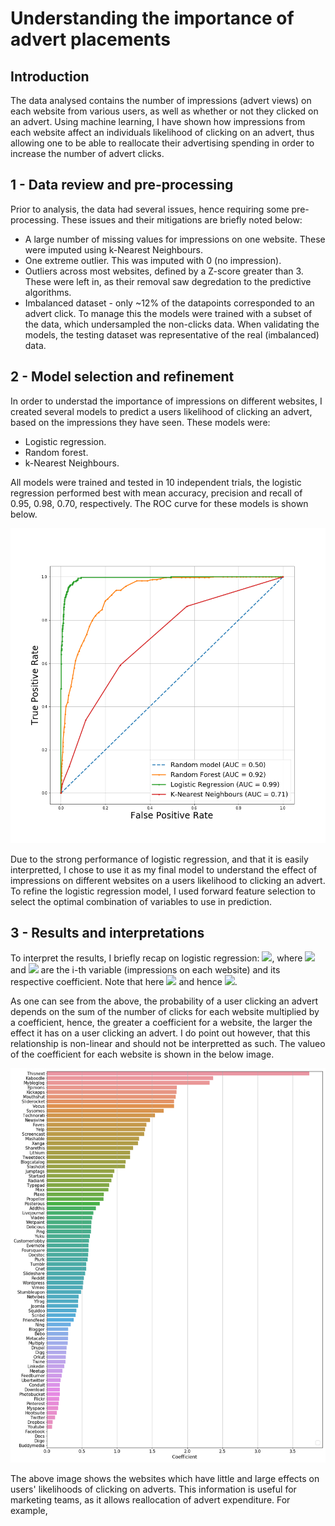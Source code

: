 # Understanding the importance of advert placements

## Introduction

The data analysed contains the number of impressions (advert views) on each website from various users, as well as whether or not they clicked on an advert. Using machine learning, I have shown how impressions from each website affect an individuals likelihood of clicking on an advert, thus allowing one to be able to reallocate their advertising spending in order to increase the number of advert clicks.

## 1 - Data review and pre-processing

Prior to analysis, the data had several issues, hence requiring some pre-processing. These issues and their mitigations are briefly noted below:

* A large number of missing values for impressions on one website. These were imputed using k-Nearest Neighbours.
* One extreme outlier. This was imputed with 0 (no impression).
* Outliers across most websites, defined by a Z-score greater than 3. These were left in, as their removal saw degredation to the predictive algorithms.
* Imbalanced dataset - only ~12% of the datapoints corresponded to an advert click. To manage this the models were trained with a subset of the data, which undersampled the non-clicks data. When validating the models, the testing dataset was representative of the real (imbalanced) data.

## 2 - Model selection and refinement

In order to understad the importance of impressions on different websites, I created several models to predict a users likelihood of clicking an advert, based on the impressions they have seen. These models were:

* Logistic regression.
* Random forest.
* k-Nearest Neighbours.

All models were trained and tested in 10 independent trials, the logistic regression performed best with mean accuracy, precision and recall of 0.95, 0.98, 0.70, respectively. The ROC curve for these models is shown below.

![](https://github.com/joebarnes1996/advertising/blob/master/images/model_roc_comparison.png)

Due to the strong performance of logistic regression, and that it is easily interpretted, I chose to use it as my final model to understand the effect of impressions on different websites on a users likelihood to clicking an advert. To refine the logistic regression model, I used forward feature selection to select the optimal combination of variables to use in prediction.

## 3 - Results and interpretations

To interpret the results, I briefly recap on logistic regression: <img src="https://render.githubusercontent.com/render/math?math=ln(\frac{P}{1-P}) = \sum \theta_i x_i">, where <img src="https://render.githubusercontent.com/render/math?math=\x_i"> and <img src="https://render.githubusercontent.com/render/math?math=\theta_i"> are the i-th variable (impressions on each website) and its respective coefficient. Note that here <img src="https://render.githubusercontent.com/render/math?math=\x_0 = 1"> and hence <img src="https://render.githubusercontent.com/render/math?math=\theta_0 x_0 = \theta_0 = constant">.

As one can see from the above, the probability of a user clicking an advert depends on the sum of the number of clicks for each website multiplied by a coefficient, hence, the greater a coefficient for a website, the larger the effect it has on a user clicking an advert. I do point out however, that this relationship is non-linear and should not be interpretted as such. The valueo of the coefficient for each website is shown in the below image.

![](https://github.com/joebarnes1996/advertising/blob/master/images/Feature_coefficients.png)

The above image shows the websites which have little and large effects on users' likelihoods of clicking on adverts. This information is useful for marketing teams, as it allows reallocation of advert expenditure. For example, 
